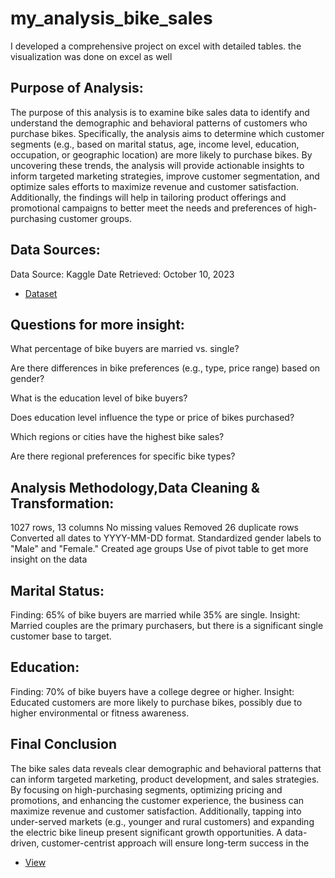 # my_analysis_bike_sales

I developed a comprehensive project on excel with detailed tables. the visualization was done on excel as well

## Purpose of Analysis:

The purpose of this analysis is to examine bike sales data to identify and understand the demographic and behavioral patterns of customers who purchase bikes. Specifically, the analysis aims to determine which customer segments (e.g., based on marital status, age, income level, education, occupation, or geographic location) are more likely to purchase bikes. By uncovering these trends, the analysis will provide actionable insights to inform targeted marketing strategies, improve customer segmentation, and optimize sales efforts to maximize revenue and customer satisfaction. Additionally, the findings will help in tailoring product offerings and promotional campaigns to better meet the needs and preferences of high-purchasing customer groups.

## Data Sources:
Data Source: Kaggle
Date Retrieved: October 10, 2023
- <a href="https://github.com/Ahmansee/my_analysis_bike_sales/blob/main/Excel%20Project%20Dataset%20(2).xlsx">Dataset</a>

## Questions for more insight:
What percentage of bike buyers are married vs. single?

Are there differences in bike preferences (e.g., type, price range) based on gender?

What is the education level of bike buyers?

Does education level influence the type or price of bikes purchased?

Which regions or cities have the highest bike sales?

Are there regional preferences for specific bike types?

## Analysis Methodology,Data Cleaning & Transformation:
1027 rows, 13 columns 
No missing values
Removed 26 duplicate rows
Converted all dates to YYYY-MM-DD format.
Standardized gender labels to "Male" and "Female."
Created age groups
Use of pivot table to get more insight on the data 

## Marital Status:
Finding: 65% of bike buyers are married while 35% are single.
Insight: Married couples are the primary purchasers, but there is a significant single customer base to target.

## Education:
Finding: 70% of bike buyers have a college degree or higher.
Insight: Educated customers are more likely to purchase bikes, possibly due to higher environmental or fitness awareness.

## Final Conclusion
The bike sales data reveals clear demographic and behavioral patterns that can inform targeted marketing, product development, and sales strategies. By focusing on high-purchasing segments, optimizing pricing and promotions, and enhancing the customer experience, the business can maximize revenue and customer satisfaction. Additionally, tapping into under-served markets (e.g., younger and rural customers) and expanding the electric bike lineup present significant growth opportunities. A data-driven, customer-centrist approach will ensure long-term success in the 


- <a href="https://github.com/Ahmansee/my_analysis_bike_sales/blob/main/my%20first%20excel%20project.xlsx">View</a>
